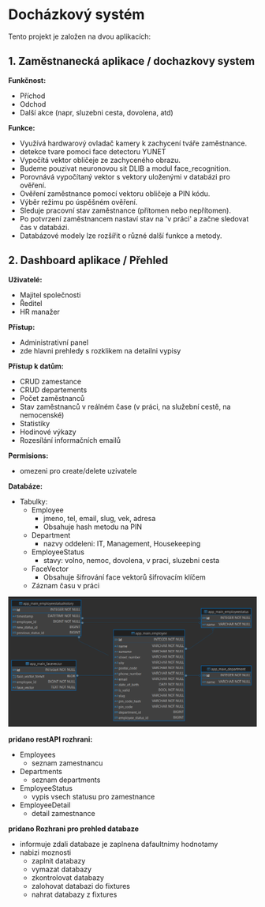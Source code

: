 

# Docházkový systém

Tento projekt je založen na dvou aplikacích:

## 1. Zaměstnanecká aplikace /  dochazkovy system

**Funkčnost:**
- Příchod
- Odchod
- Další akce (napr, sluzebni cesta, dovolena, atd)

**Funkce:**
- Využívá hardwarový ovladač kamery k zachycení tváře zaměstnance.
- detekce tvare pomoci face detectoru YUNET
- Vypočítá vektor obličeje ze zachyceného obrazu.
- Budeme pouzivat neuronovou sit DLIB a modul face_recognition.
- Porovnává vypočítaný vektor s vektory uloženými v databázi pro ověření.
- Ověření zaměstnance pomocí vektoru obličeje a PIN kódu.
- Výběr režimu po úspěšném ověření.
- Sleduje pracovní stav zaměstnance (přítomen nebo nepřítomen).
- Po potvrzení zaměstnancem nastaví stav na 'v práci' a začne sledovat čas v databázi.
- Databázové modely lze rozšířit o různé další funkce a metody.

## 2. Dashboard aplikace / Přehled

**Uživatelé:**
- Majitel společnosti
- Ředitel
- HR manažer

**Přístup:**
- Administrativní panel
- zde hlavni prehledy s rozklikem na detailni vypisy

**Přístup k datům:**
- CRUD zamestance
- CRUD departements
- Počet zaměstnanců
- Stav zaměstnanců v reálném čase (v práci, na služební cestě, na nemocenské)
- Statistiky
- Hodinové výkazy
- Rozesílání informačních emailů

**Permisions:**
- omezeni pro create/delete uzivatele


**Databáze:**
- Tabulky:
    - Employee
        - jmeno, tel, email, slug, vek, adresa
        - Obsahuje hash metodu na PIN
    - Department
        - nazvy oddeleni: IT, Management, Housekeeping
    - EmployeeStatus
        - stavy: volno, nemoc, dovolena, v praci, sluzebni cesta
    - FaceVector
        - Obsahuje šifrování face vektorů šifrovacím klíčem
    - Záznam času v práci

![ER diagram]({A45C5F3B-B5CB-4B0E-A615-2A52276D4780}.png)


**pridano restAPI rozhrani:**
- Employees
    - seznam zamestnancu
- Departments
    - seznam departments
- EmployeeStatus
    - vypis vsech statusu pro zamestnance
- EmployeeDetail
    - detail zamestnance

**pridano Rozhrani pro prehled databaze**
- informuje zdali databaze je zaplnena dafaultnimy hodnotamy
- nabizi moznosti
    - zaplnit databazy
    - vymazat databazy
    - zkontrolovat databazy
    - zalohovat databazi do fixtures
    - nahrat databazy z fixtures


